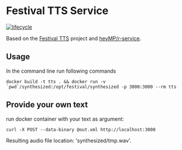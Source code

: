# Festival TTS Service

<!-- badges: start -->
[![lifecycle](https://img.shields.io/badge/lifecycle-experimental-orange.svg)](https://www.tidyverse.org/lifecycle/#experimental)
<!-- badges: end -->

Based on the [Festival TTS](https://github.com/festvox/festival/) project and [heyMP/r-service](https://github.com/heyMP/r-service/).

## Usage
In the command line run following commands
```
docker build -t tts . && docker run -v `pwd`/synthesized:/opt/festival/synthesized -p 3000:3000 --rm tts
```

## Provide your own text
run docker container with your text as argument:
```
curl -X POST --data-binary @out.xml http://localhost:3000
```
Resulting audio file location: 'synthesized/tmp.wav'.
